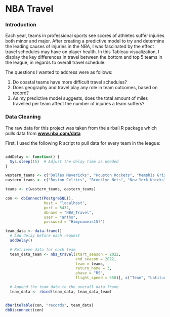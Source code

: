 # NBA Travel

### Introduction
Each year, teams in professional sports see scores of athletes suffer injuries both minor and major. After creating a predictive model to try and determine the leading causes of injuries in the NBA, I was fascinated by the effect travel schedules may have on player health. In this Tableau visualization, I display the key differences in travel between the bottom and top 5 teams in the league, in regards to overall travel schedule. 

The questions I wanted to address were as follows: 
1. Do coastal teams have more difficult travel schedules?
2. Does geography and travel play any role in team outcomes, based on record?
3. As my predictive model suggests, does the total amount of miles travelled per team affect the number of injuries a team suffers?

### Data Cleaning
The raw data for this project was taken from the airball R package which pulls data from __www.nba.com/data__ 

First, I used the following R script to pull data for every team in the league: 
```R

addDelay <- function() {
  Sys.sleep(15)  # Adjust the delay time as needed
}

western_teams <- c("Dallas Mavericks", "Houston Rockets", "Memphis Grizzlies", "New Orleans Pelicans", "San Antonio Spurs", "Denver Nuggets", "Minnesota Timberwolves", "Oklahoma City Thunder", "Portland Trail Blazers", "Utah Jazz", "Golden State Warriors", "Los Angeles Clippers", "Los Angeles Lakers", "Phoenix Suns", "Sacramento Kings")
eastern_teams <- c("Boston Celtics", "Brooklyn Nets", "New York Knicks", "Philadelphia 76ers", "Toronto Raptors", "Chicago Bulls", "Cleveland Cavaliers", "Detroit Pistons", "Indiana Pacers", "Milwaukee Bucks", "Atlanta Hawks", "Charlotte Hornets", "Miami Heat", "Orlando Magic", "Washington Wizards")

teams <- c(western_teams, eastern_teams)

con <- dbConnect(PostgreSQL(),
                 host = "localhost",
                 port = 5432,
                 dbname = "NBA_Travel",
                 user = "antho",
                 password = "Himynameis15!")

team_data <- data.frame()
  # Add delay before each request
  addDelay()

  # Retrieve data for each team
  team_data_team <- nba_travel(start_season = 2022,
                               end_season = 2022,
                               team = teams,
                               return_home = 3,
                               phase = "RS",
                               flight_speed = 550)[, c("Team", "Latitude", "Longitude", "d.Latitude", "d.Longitude", "Distance", "Route", "Rest", "Flight Time", "W/L", "Return Home", "Shift (hrs)")]

  # Append the team data to the overall data frame
  team_data <- rbind(team_data, team_data_team)


dbWriteTable(con, "records", team_data)
dbDisconnect(con)

```
